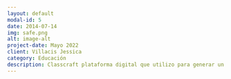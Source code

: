 ```yaml
---
layout: default
modal-id: 5
date: 2014-07-14
img: safe.png
alt: image-alt
project-date: Mayo 2022
client: Villacis Jessica
category: Educación
description: Classcraft plataforma digital que utilizo para generar un entorna lúdico y motivacional en los estudiantes, considero que como docentes implementemos esta plataforma en el aula como un apoyo más.
---
```

